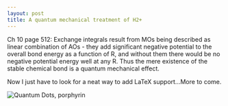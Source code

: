 ```yaml
---
layout: post
title: A quantum mechanical treatment of H2+
---
```


Ch 10 page 512: Exchange integrals result from MOs being described as linear combination of AOs - they add significant negative potential to the overall bond energy as a function of R, and without them there would be no negative potential energy well at any R. Thus the mere existence of the stable chemical bond is a quantum mechanical effect. 

Now I just have to look for a neat way to add LaTeX support...More to come. 

![Quantum Dots, porphyrin](files/images/QuantumDots.png)